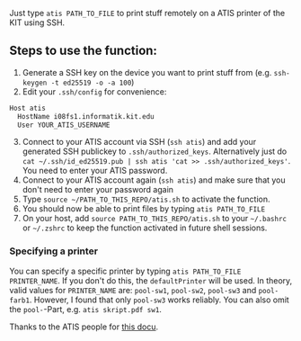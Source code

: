 Just type `atis PATH_TO_FILE` to print stuff remotely on a ATIS printer of the KIT using SSH.

## Steps to use the function:
1. Generate a SSH key on the device you want to print stuff from (e.g. `ssh-keygen -t ed25519 -o -a 100`)
2. Edit your `.ssh/config` for convenience:
``` bash
Host atis
  HostName i08fs1.informatik.kit.edu
  User YOUR_ATIS_USERNAME
```
3. Connect to your ATIS account via SSH (`ssh atis`) and add your generated SSH publickey to `.ssh/authorized_keys`. Alternatively just do `cat ~/.ssh/id_ed25519.pub | ssh atis 'cat >> .ssh/authorized_keys'`. You need to enter your ATIS password.
4. Connect to your ATIS account again (`ssh atis`) and make sure that you don't need to enter your password again
5. Type `source ~/PATH_TO_THIS_REPO/atis.sh` to activate the function.
6. You should now be able to print files by typing `atis PATH_TO_FILE`
7. On your host, add `source PATH_TO_THIS_REPO/atis.sh` to your `~/.bashrc` or `~/.zshrc` to keep the function activated in future shell sessions.

### Specifying a printer
You can specify a specific printer by typing `atis PATH_TO_FILE PRINTER_NAME`. If you don't do this, the `defaultPrinter` will be used.
In theory, valid values for `PRINTER_NAME` are: `pool-sw1`, `pool-sw2`, `pool-sw3` and `pool-farb1`. However, I found that only `pool-sw3` works reliably.
You can also omit the `pool-`-Part, e.g. `atis skript.pdf sw1`.


Thanks to the ATIS people for [this docu](https://www.atis.informatik.kit.edu/1323.php).
